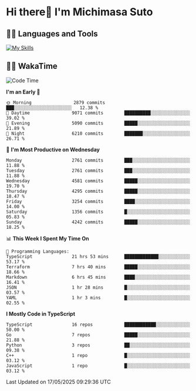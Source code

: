 # Hi there👋 I'm Michimasa Suto

## 🧑‍💻 Languages and Tools
[![My Skills](https://skillicons.dev/icons?i=ts,nextjs,react,go,python,aws,terraform)](https://skillicons.dev)

<!--
**Suto-Michimasa/Suto-Michimasa** is a ✨ _special_ ✨ repository because its `README.md` (this file) appears on your GitHub profile.

Here are some ideas to get you started:

- 🔭 I’m currently working on ...
- 🌱 I’m currently learning ...
- 👯 I’m looking to collaborate on ...
- 🤔 I’m looking for help with ...
- 💬 Ask me about ...
- 📫 How to reach me: ...
- 😄 Pronouns: ...
- ⚡ Fun fact: ...
-->
<!--
## 💎 Github Stats

<div>
  <img height="170" align="left" src="https://github-readme-stats.vercel.app/api?username=Suto-michimasa&count_private=true&show_icons=true&theme=dark" />
  <img height="170" src="https://github-readme-stats.vercel.app/api/top-langs/?username=Suto-michimasa&langs_count=8&layout=compact&theme=dark" />
</div>
-->
<!-- ## 🏆 GitHub Profile Trophy

<img width="800" src="https://github-profile-trophy.vercel.app/?username=Suto-michimasa&theme=onedark&no-frame=true"/>
 -->

## 🧑‍💻 WakaTime
<!--START_SECTION:waka-->
![Code Time](http://img.shields.io/badge/Code%20Time-834%20hrs%2018%20mins-blue)

**I'm an Early 🐤** 

```text
🌞 Morning                2879 commits        ███░░░░░░░░░░░░░░░░░░░░░░   12.38 % 
🌆 Daytime                9071 commits        ██████████░░░░░░░░░░░░░░░   39.02 % 
🌃 Evening                5090 commits        █████░░░░░░░░░░░░░░░░░░░░   21.89 % 
🌙 Night                  6210 commits        ███████░░░░░░░░░░░░░░░░░░   26.71 % 
```
📅 **I'm Most Productive on Wednesday** 

```text
Monday                   2761 commits        ███░░░░░░░░░░░░░░░░░░░░░░   11.88 % 
Tuesday                  2761 commits        ███░░░░░░░░░░░░░░░░░░░░░░   11.88 % 
Wednesday                4581 commits        █████░░░░░░░░░░░░░░░░░░░░   19.70 % 
Thursday                 4295 commits        █████░░░░░░░░░░░░░░░░░░░░   18.47 % 
Friday                   3254 commits        ████░░░░░░░░░░░░░░░░░░░░░   14.00 % 
Saturday                 1356 commits        █░░░░░░░░░░░░░░░░░░░░░░░░   05.83 % 
Sunday                   4242 commits        █████░░░░░░░░░░░░░░░░░░░░   18.25 % 
```


📊 **This Week I Spent My Time On** 

```text
💬 Programming Languages: 
TypeScript               21 hrs 53 mins      █████████████░░░░░░░░░░░░   53.17 % 
Terraform                7 hrs 40 mins       █████░░░░░░░░░░░░░░░░░░░░   18.66 % 
Markdown                 6 hrs 45 mins       ████░░░░░░░░░░░░░░░░░░░░░   16.41 % 
JSON                     1 hr 28 mins        █░░░░░░░░░░░░░░░░░░░░░░░░   03.57 % 
YAML                     1 hr 3 mins         █░░░░░░░░░░░░░░░░░░░░░░░░   02.55 % 
```

**I Mostly Code in TypeScript** 

```text
TypeScript               16 repos            ████████████░░░░░░░░░░░░░   50.00 % 
Go                       7 repos             █████░░░░░░░░░░░░░░░░░░░░   21.88 % 
Python                   3 repos             ██░░░░░░░░░░░░░░░░░░░░░░░   09.38 % 
C++                      1 repo              █░░░░░░░░░░░░░░░░░░░░░░░░   03.12 % 
JavaScript               1 repo              █░░░░░░░░░░░░░░░░░░░░░░░░   03.12 % 
```




 Last Updated on 17/05/2025 09:29:36 UTC
<!--END_SECTION:waka-->
